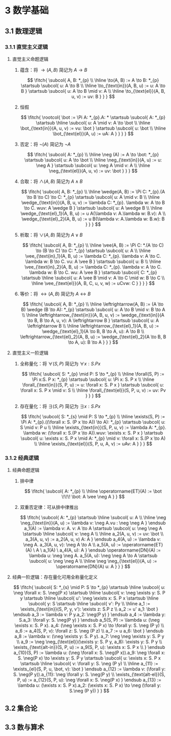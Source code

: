 # 3 数学基础

$$
\newcommand{\fitch}[1]{\begin{array}{rlr}#1\end{array}}
\newcommand{\fcol}[1]{\begin{array}{r}#1\end{array}}
\newcommand{\scol}[1]{\begin{array}{l}#1\end{array}}
\newcommand{\tcol}[1]{\begin{array}{l}#1\end{array}}
\newcommand{\rootcol}[1]{\, \, \begin{array}{l}#1\end{array}}
\newcommand{\subcol}[1]{\, \, \begin{array}{|l}#1\end{array}}
\newcommand{\startsub}{\\[-0.29em]}
\newcommand{\endsub}{\startsub}
\newcommand{\fendl}{\\[0.044em]}
$$

## 3.1 数理逻辑
### 3.1.1 直觉主义逻辑
1. 直觉主义命题逻辑
    1. 蕴含：将 $\to(A, B)$ 简记为 $A \to B$

        $$
        \fitch{
            \subcol{
                A, B: *_{p} \\
                \hline
                \to(A, B) := A \to B: *_{p}
                \startsub \subcol{
                    u: A \to B \\
                    \hline
                    \to_{\text{in}}(A, B, u) := u: A \to B
                }
                \startsub \subcol{
                    u: A \to B \mid v: A \\
                    \hline
                    \to_{\text{el}}(A, B, u, v) := uv: B
                }
            }
        }
        $$

    2. 恒假

        $$
        \fitch{
            \rootcol{
                \bot := \Pi A: *_{p}.A: *
                \startsub \subcol{
                    A: *_{p}
                    \startsub \hline \subcol{
                        u: A \mid v: A \to \bot \\
                        \hline
                        \bot_{\text{in}}(A, u, v) := vu: \bot
                    }
                    \startsub \subcol{
                        u: \bot \\
                        \hline
                        \bot_{\text{el}}(A, u) := uA: A
                    }
                }
            }
        }
        $$

    3. 否定：将 $\neg(A)$ 简记为 $\neg A$

        $$
        \fitch{
            \subcol{
                A: *_{p} \\
                \hline
                \neg (A) := A \to \bot: *_{p}
                \startsub \subcol{
                    u: A \to \bot \\
                    \hline
                    \neg_{\text{in}}(A, u) := u: \neg A
                }
                \startsub \subcol{
                    u: \neg A \mid v: A \\
                    \hline
                    \neg_{\text{el}}(A, u, v) := uv: \bot
                }
            }
        }
        $$

    4. 合取：将 $\wedge(A, B)$ 简记为 $A \wedge B$

        $$
        \fitch{
            \subcol{
                A, B: *_{p} \\
                \hline
                \wedge(A, B) := \Pi C: *_{p}.(A \to B \to C) \to C: *_{p}
                \startsub \subcol{
                    u: A \mid v: B \\
                    \hline
                    \wedge_{\text{in}}(A, B, u, v) := \lambda C: *_{p}. \lambda w: A \to B \to C. wuv: A \wedge B
                }
                \startsub \subcol{
                    u: A \wedge B \\
                    \hline
                    \wedge_{\text{el}_1}(A, B, u) := u A(\lambda v: A.\lambda w: B.v): A \\
                    \wedge_{\text{el}_2}(A, B, u) := u B(\lambda v: A.\lambda w: B.w): B
                }
            }
        }
        $$

    5. 析取：将 $\vee(A, B)$ 简记为 $A \vee B$

        $$
        \fitch{
            \subcol{
                A, B: *_{p} \\
                \hline
                \vee(A, B) := \Pi C: *.(A \to C) \to (B \to C) \to C: *_{p}
                \startsub \subcol{
                    u: A \\
                    \hline
                    \vee_{\text{in}_1}(A, B, u) := \lambda C: *_{p}. \lambda v: A \to C. \lambda w: B \to C. vu: A \vee B
                }
                \startsub \subcol{
                    u: B \\
                    \hline
                    \vee_{\text{in}_2}(A, B, u) := \lambda C: *_{p}. \lambda v: A \to C. \lambda w: B \to C. wu: A \vee B
                }
                \startsub \subcol{
                    C: *_{p}
                    \startsub \hline \subcol{
                        u: A \vee B \mid v: A \to C \mid w: B \to C \\
                        \hline
                        \vee_{\text{el}}(A, B, C, u, v, w) := uCvw: C
                    }
                }
            }
        }
        $$

    6. 等价：将 $\leftrightarrow(A, B)$ 简记为 $A \leftrightarrow B$

        $$
        \fitch{
            \subcol{
                A, B: *_{p} \\
                \hline
                \leftrightarrow(A, B) := (A \to B) \wedge (B \to A): *_{p}
                \startsub \subcol{
                    u: A \to B \mid v: B \to A \\
                    \hline
                    \leftrightarrow_{\text{in}}(A, B, u, v) := \wedge_{\text{in}}(A \to B, B \to A, u, v): A \leftrightarrow B
                }
                \startsub \subcol{
                    u: A \leftrightarrow B \\
                    \hline
                    \leftrightarrow_{\text{el}_1}(A, B, u) := \wedge_{\text{el}_1}(A \to B, B \to A, u): A \to B \\
                    \leftrightarrow_{\text{el}_2}(A, B, u) := \wedge_{\text{el}_2}(A \to B, B \to A, u): B \to A
                }
            }
        }
        $$

2. 直觉主义一阶逻辑
    1. 全称量化：将 $\forall(S, P)$ 简记为 $\forall x: S.P x$

        $$
        \fitch{
            \subcol{
                S: *_{p} \mid P: S \to *_{p} \\
                \hline
                \forall(S, P) := \Pi x:S. P x: *_{p}
                \startsub \subcol{
                    u: \Pi x: S. P x \\
                    \hline
                    \forall_{\text{in}}(S, P, u) := u: \forall x: S. P x
                }
                \startsub \subcol{
                    u: \forall x: S. P x \mid v: S \\
                    \hline
                    \forall_{\text{el}}(S, P, u, v) := uv: Pv
                }
            }
        }
        $$

    2. 存在量化：将 $\exists(S, P)$ 简记为 $\exists x: S.P x$

        $$
        \fitch{
            \subcol{
                S: *_{s} \mid P: S \to *_{p} \\
                \hline
                \exists(S, P) := \Pi A: *_{p}.((\forall x: S. (P x \to A)) \to A): *_{p}
                \startsub \subcol{
                    u: S \mid v: P u \\
                    \hline
                    \exists_{\text{in}}(S, P, u, v) := \lambda A: *_{p}. \lambda w: (\forall x: S.(P x \to A)).wuv: \exists x: S. P x
                }
                \startsub \subcol{
                    u: \exists x: S. P x \mid A: *_{p} \mid v: \forall x: S.(P x \to A) \\
                    \hline
                    \exists_{\text{el}}(S, P, u, A, v) := uAv: A
                }
            }
        }
        $$

### 3.1.2 经典逻辑
1. 经典命题逻辑
    1. 排中律

        $$
        \fitch{
            \subcol{
                A: *_{p} \\
                \hline
                \operatorname{ET}(A) := \bot \!\!\! \bot: A \vee \neg A
            }
        }
        $$

    2. 双重否定律：可从排中律推出

        $$
        \fitch{
            \subcol{
                A: *_{p}
                \startsub \hline \subcol{
                    u: A \\
                    \hline
                    \neg \neg_{\text{in}}(A, u) := \lambda v: \neg A.vu : \neg \neg A
                }
                \endsub
                a_1(A) := \lambda v: A. v: A \to A
                \startsub \subcol{
                    u: \neg \neg A
                    \startsub \hline \subcol{
                        v: \neg A \\
                        \hline
                        a_2(A, u, v) := uv: \bot \\
                        a_3(A, u, v) := a_2(A, u, v) A: A
                    }
                    \endsub
                    a_4(A, u) := \lambda v: \neg A. a_3(A, u, v): \neg A \to A \\
                    a_5(A, u) := \operatorname{ET}(A) \  A \ a_1(A) \ a_4(A, u): A
                }
                \endsub
                \operatorname{DN}(A) := \lambda u: \neg \neg A. a_5(A, u): \neg \neg A \to A
                \startsub \subcol{
                    u: \neg \neg A \\
                    \hline
                    \neg \neg_{\text{el}}(A, u) := \operatorname{DN}(A) u: A
                }
            }
        }
        $$

2. 经典一阶逻辑：存在量化可用全称量化定义

    $$
    \fitch{
        \subcol{
            S: *_{s} \mid P: S \to *_{p}
            \startsub \hline \subcol{
                u: \neg \forall x: S. \neg(P x)
                \startsub \hline \subcol{
                    v: \neg \exists y: S. P y
                    \startsub \hline \subcol{
                        u': \neg \exists x: S. P x
                        \startsub \hline \subcol{
                            y: S
                            \startsub \hline \subcol{
                                v': Py \\
                                \hline
                                a_1 := \exists_{\text{in}}(S, P, y, v'): \exists z: S.P z \\
                                a_2 := u' a_1: \bot
                            }
                            \endsub
                            a_3 := \lambda v: P y.a_2: \neg(P y)
                        }
                        \endsub
                        a_4 := \lambda y: S.a_3: \forall y: S. \neg(P y)
                    }
                    \endsub
                    a_5(S, P) := \lambda u: (\neg \exists x: S. P x). a_4: (\neg \exists x: S. P x) \to \forall y: S. \neg (P y) \\
                    a_6 := a_4(S, P, v): \forall z: S. \neg (P z) \\
                    a_7 := u a_6: \bot
                }
                \endsub
                a_8 := \lambda v: (\neg \exists y: S. P y). a_7: \neg \neg \exists y: S. P y \\
                a_9 := \neg \neg_{\text{el}}(\exists y: S. P y, a_8): \exists y: S. P y \\
                \exists_{\text{alt-in}}(S, P, u) := a_9(S, P, u): \exists x: S. P x \\
            }
            \endsub
            a_{10}(S, P) := \lambda u: (\neg \forall x: S. \neg(P x)).a_9: \neg \forall x: S. \neg(P x) \to \exists y: S. P y
            \startsub \subcol{
                u: \exists x: S. P x
                \startsub \hline \subcol{
                    v: \forall y: S. \neg (P y) \\
                    \hline
                    a_{11} := \exists_{el}(S, P, u, \bot, v): \bot
                }
                \endsub
                a_{12} := \lambda v: (\forall y: S. \neg(P y)).a_{11}: \neg \forall y: S. \neg(P y) \\
                \exists_{\text{alt-el}}(S, P, u) := a_{12}(S, P, u): \neg \forall x: S. \neg(P x)
            }
            \endsub
            a_{13} := \lambda u: (\exists x: S. P x).a_2: (\exists x: S. P x) \to \neg (\forall y: S.\neg (P y))
        }
    }
    $$

## 3.2 集合论

## 3.3 数与算术
